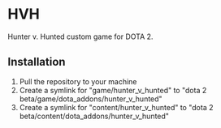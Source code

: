 # HVH

Hunter v. Hunted custom game for DOTA 2.

## Installation

1) Pull the repository to your machine
2) Create a symlink for "game/hunter_v_hunted" to "dota 2 beta/game/dota_addons/hunter_v_hunted"
3) Create a symlink for "content/hunter_v_hunted" to "dota 2 beta/content/dota_addons/hunter_v_hunted"
